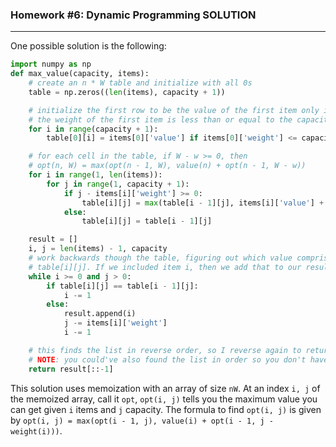### Homework #6: Dynamic Programming SOLUTION
___

One possible solution is the following:

```python
import numpy as np
def max_value(capacity, items):
    # create an n * W table and initialize with all 0s
    table = np.zeros((len(items), capacity + 1))

    # initialize the first row to be the value of the first item only if
    # the weight of the first item is less than or equal to the capacity
    for i in range(capacity + 1):
        table[0][i] = items[0]['value'] if items[0]['weight'] <= capacity else 0

    # for each cell in the table, if W - w >= 0, then
    # opt(n, W) = max(opt(n - 1, W), value(n) + opt(n - 1, W - w))
    for i in range(1, len(items)):
        for j in range(1, capacity + 1):
            if j - items[i]['weight'] >= 0:
                table[i][j] = max(table[i - 1][j], items[i]['value'] + table[i - 1][j - items[i]['weight']])
            else:
                table[i][j] = table[i - 1][j]

    result = []
    i, j = len(items) - 1, capacity
    # work backwards though the table, figuring out which value comprises
    # table[i][j]. If we included item i, then we add that to our result
    while i >= 0 and j > 0:
        if table[i][j] == table[i - 1][j]:
            i -= 1
        else:
            result.append(i)
            j -= items[i]['weight']
            i -= 1

    # this finds the list in reverse order, so I reverse again to return the solution
    # NOTE: you could've also found the list in order so you don't have to do this step
    return result[::-1]          
```

This solution uses memoization with an array of size `nW`. At an index `i, j` of the memoized array, call it `opt`, `opt(i, j)` tells you the maximum value you can get given `i` items and `j` capacity. The formula to find `opt(i, j)` is given by `opt(i, j) = max(opt(i - 1, j), value(i) + opt(i - 1, j - weight(i)))`.
